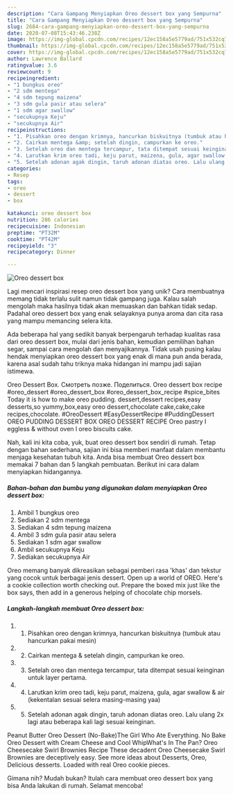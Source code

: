 ```yaml
---
description: "Cara Gampang Menyiapkan Oreo dessert box yang Sempurna"
title: "Cara Gampang Menyiapkan Oreo dessert box yang Sempurna"
slug: 2684-cara-gampang-menyiapkan-oreo-dessert-box-yang-sempurna
date: 2020-07-08T15:43:46.238Z
image: https://img-global.cpcdn.com/recipes/12ec158a5e5779ad/751x532cq70/oreo-dessert-box-foto-resep-utama.jpg
thumbnail: https://img-global.cpcdn.com/recipes/12ec158a5e5779ad/751x532cq70/oreo-dessert-box-foto-resep-utama.jpg
cover: https://img-global.cpcdn.com/recipes/12ec158a5e5779ad/751x532cq70/oreo-dessert-box-foto-resep-utama.jpg
author: Lawrence Ballard
ratingvalue: 3.6
reviewcount: 9
recipeingredient:
- "1 bungkus oreo"
- "2 sdm mentega"
- "4 sdm tepung maizena"
- "3 sdm gula pasir atau selera"
- "1 sdm agar swallow"
- "secukupnya Keju"
- "secukupnya Air"
recipeinstructions:
- "1. Pisahkan oreo dengan krimnya, hancurkan biskuitnya (tumbuk atau hancurkan pakai mesin)"
- "2. Cairkan mentega &amp; setelah dingin, campurkan ke oreo."
- "3. Setelah oreo dan mentega tercampur, tata ditempat sesuai keinginan untuk layer pertama."
- "4. Larutkan krim oreo tadi, keju parut, maizena, gula, agar swallow &amp; air (kekentalan sesuai selera masing-masing yaa)"
- "5. Setelah adonan agak dingin, taruh adonan diatas oreo. Lalu ulang 2x lagi atau beberapa kali lagi sesuai keinginan."
categories:
- Resep
tags:
- oreo
- dessert
- box

katakunci: oreo dessert box 
nutrition: 286 calories
recipecuisine: Indonesian
preptime: "PT32M"
cooktime: "PT42M"
recipeyield: "3"
recipecategory: Dinner

---
```



![Oreo dessert box](https://img-global.cpcdn.com/recipes/12ec158a5e5779ad/751x532cq70/oreo-dessert-box-foto-resep-utama.jpg)

Lagi mencari inspirasi resep oreo dessert box yang unik? Cara membuatnya memang tidak terlalu sulit namun tidak gampang juga. Kalau salah mengolah maka hasilnya tidak akan memuaskan dan bahkan tidak sedap. Padahal oreo dessert box yang enak selayaknya punya aroma dan cita rasa yang mampu memancing selera kita.

Ada beberapa hal yang sedikit banyak berpengaruh terhadap kualitas rasa dari oreo dessert box, mulai dari jenis bahan, kemudian pemilihan bahan segar, sampai cara mengolah dan menyajikannya. Tidak usah pusing kalau hendak menyiapkan oreo dessert box yang enak di mana pun anda berada, karena asal sudah tahu triknya maka hidangan ini mampu jadi sajian istimewa.

Oreo Dessert Box. Смотреть позже. Поделиться. Oreo dessert box recipe #oreo_dessert #oreo_dessert_box #oreo_dessert_box_recipe #spice_bites Today it is how to make oreo pudding. dessert,dessert recipes,easy desserts,so yummy,box,easy oreo dessert,chocolate cake,cake,cake recipes,chocolate. #OreoDessert #EasyDessertRecipe #PuddingDessert OREO PUDDING DESSERT BOX OREO DESSERT RECIPE Oreo pastry I eggless &amp; without oven l oreo biscuits cake.


Nah, kali ini kita coba, yuk, buat oreo dessert box sendiri di rumah. Tetap dengan bahan sederhana, sajian ini bisa memberi manfaat dalam membantu menjaga kesehatan tubuh kita. Anda bisa membuat Oreo dessert box memakai 7 bahan dan 5 langkah pembuatan. Berikut ini cara dalam menyiapkan hidangannya.

<!--inarticleads1-->

##### Bahan-bahan dan bumbu yang digunakan dalam menyiapkan Oreo dessert box:

1. Ambil 1 bungkus oreo
1. Sediakan 2 sdm mentega
1. Sediakan 4 sdm tepung maizena
1. Ambil 3 sdm gula pasir atau selera
1. Sediakan 1 sdm agar swallow
1. Ambil secukupnya Keju
1. Sediakan secukupnya Air


Oreo memang banyak dikreasikan sebagai pemberi rasa &#39;khas&#39; dan tekstur yang cocok untuk berbagai jenis dessert. Open up a world of OREO. Here&#39;s a cookie collection worth checking out. Prepare the boxed mix just like the box says, then add in a generous helping of chocolate chip morsels. 

<!--inarticleads2-->

##### Langkah-langkah membuat Oreo dessert box:

1. 1. Pisahkan oreo dengan krimnya, hancurkan biskuitnya (tumbuk atau hancurkan pakai mesin)
1. 2. Cairkan mentega &amp; setelah dingin, campurkan ke oreo.
1. 3. Setelah oreo dan mentega tercampur, tata ditempat sesuai keinginan untuk layer pertama.
1. 4. Larutkan krim oreo tadi, keju parut, maizena, gula, agar swallow &amp; air (kekentalan sesuai selera masing-masing yaa)
1. 5. Setelah adonan agak dingin, taruh adonan diatas oreo. Lalu ulang 2x lagi atau beberapa kali lagi sesuai keinginan.


Peanut Butter Oreo Dessert (No-Bake)The Girl Who Ate Everything. No Bake Oreo Dessert with Cream Cheese and Cool WhipWhat&#39;s In The Pan? Oreo Cheesecake Swirl Brownies Recipe These decadent Oreo Cheesecake Swirl Brownies are deceptively easy. See more ideas about Desserts, Oreo, Delicious desserts. Loaded with real Oreo cookie pieces. 

Gimana nih? Mudah bukan? Itulah cara membuat oreo dessert box yang bisa Anda lakukan di rumah. Selamat mencoba!
